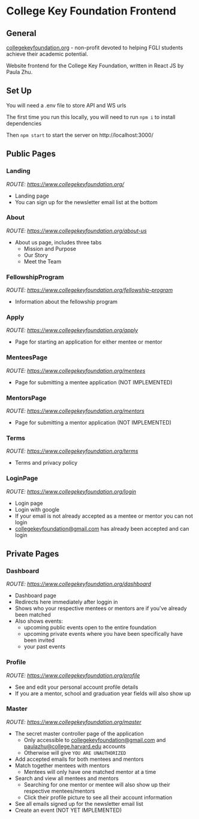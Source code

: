 # College Key Foundation Frontend

## General

[collegekeyfoundation.org](https://www.collegekeyfoundation.org) - non-profit devoted to helping FGLI students achieve their academic potential.

Website frontend for the College Key Foundation, written in React JS by Paula Zhu.

## Set Up

You will need a .env file to store API and WS urls

The first time you run this locally, you will need to run `npm i` to install dependencies

Then `npm start` to start the server on http://localhost:3000/

## Public Pages

### Landing

_ROUTE: https://www.collegekeyfoundation.org/_

- Landing page
- You can sign up for the newsletter email list at the bottom

### About

_ROUTE: https://www.collegekeyfoundation.org/about-us_

- About us page, includes three tabs
  - Mission and Purpose
  - Our Story
  - Meet the Team

### FellowshipProgram

_ROUTE: https://www.collegekeyfoundation.org/fellowship-program_

- Information about the fellowship program

### Apply

_ROUTE: https://www.collegekeyfoundation.org/apply_

- Page for starting an application for either mentee or mentor

### MenteesPage

_ROUTE: https://www.collegekeyfoundation.org/mentees_

- Page for submitting a mentee application (NOT IMPLEMENTED)

### MentorsPage

_ROUTE: https://www.collegekeyfoundation.org/mentors_

- Page for submitting a mentor application (NOT IMPLEMENTED)

### Terms

_ROUTE: https://www.collegekeyfoundation.org/terms_

- Terms and privacy policy

### LoginPage

_ROUTE: https://www.collegekeyfoundation.org/login_

- Login page
- Login with google
- If your email is not already accepted as a mentee or mentor you can not login
- collegekeyfoundation@gmail.com has already been accepted and can login



## Private Pages

### Dashboard

_ROUTE: https://www.collegekeyfoundation.org/dashboard_

- Dashboard page
- Redirects here immediately after loggin in
- Shows who your respective mentees or mentors are if you've already been matched
- Also shows events:
  - upcoming public events open to the entire foundation
  - upcoming private events where you have been specifically have been invited
  - your past events

### Profile

_ROUTE: https://www.collegekeyfoundation.org/profile_

- See and edit your personal account profile details
- If you are a mentor, school and graduation year fields will also show up

### Master

_ROUTE: https://www.collegekeyfoundation.org/master_

- The secret master controller page of the application
  - Only accessible to collegekeyfoundation@gmail.com and paulazhu@college.harvard.edu accounts
  - Otherwise will give `YOU ARE UNAUTHORIZED`
- Add accepted emails for both mentees and mentors
- Match together mentees with mentors
  - Mentees will only have one matched mentor at a time
- Search and view all mentees and mentors
  - Searching for one mentor or mentee will also show up their respective mentees/mentors
  - Click their profile picture to see all their account information
- See all emails signed up for the newsletter email list
- Create an event (NOT YET IMPLEMENTED)
